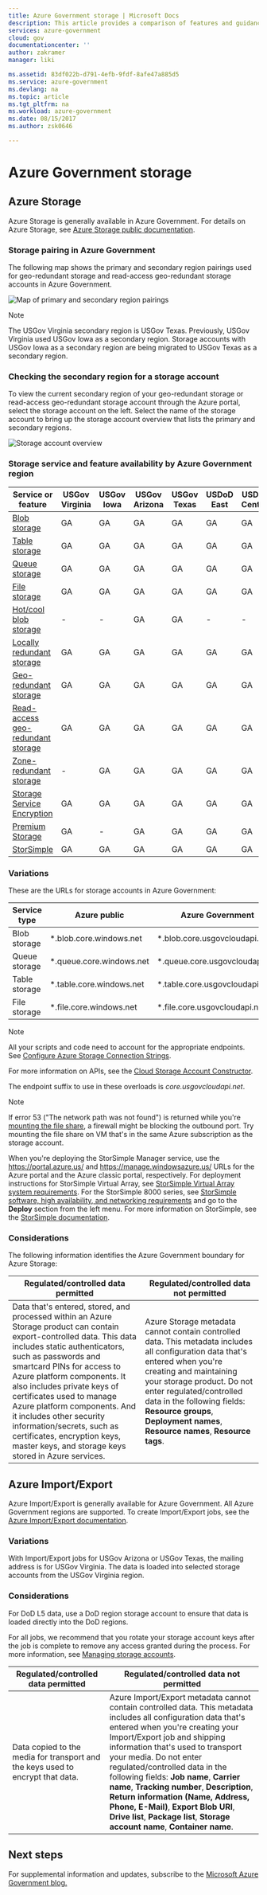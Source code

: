 ```yaml
---
title: Azure Government storage | Microsoft Docs
description: This article provides a comparison of features and guidance on developing applications for Azure Government
services: azure-government
cloud: gov
documentationcenter: ''
author: zakramer
manager: liki

ms.assetid: 83df022b-d791-4efb-9fdf-8afe47a885d5
ms.service: azure-government
ms.devlang: na
ms.topic: article
ms.tgt_pltfrm: na
ms.workload: azure-government
ms.date: 08/15/2017
ms.author: zsk0646

---
```


# Azure Government storage

## Azure Storage
Azure Storage is generally available in Azure Government. For details on Azure Storage, see [Azure Storage public documentation](../storage/index.md).

### Storage pairing in Azure Government
The following map shows the primary and secondary region pairings used for geo-redundant storage and read-access geo-redundant storage accounts in Azure Government.

![Map of primary and secondary region pairings](./media/documentation-government-services-storage.PNG)

> [!NOTE]
> The USGov Virginia secondary region is USGov Texas. Previously, USGov Virginia used USGov Iowa as a secondary region. Storage accounts with USGov Iowa as a secondary region are being migrated to USGov Texas as a secondary region.
>
>

### Checking the secondary region for a storage account
To view the current secondary region of your geo-redundant storage or read-access geo-redundant storage account through the Azure portal, select the storage account on the left. Select the name of the storage account to bring up the storage account overview that lists the primary and secondary regions.

![Storage account overview](./media/documentation-government-services-storage-accountoverview.png)


### Storage service and feature availability by Azure Government region

| Service or feature | USGov Virginia | USGov Iowa | USGov Arizona | USGov Texas | USDoD East | USDoD Central| 
| --- | --- | --- | --- | --- | --- | --- |
| [Blob storage](../storage/storage-introduction.md#blob-storage) |GA |GA |GA |GA |GA |GA |
| [Table storage](../storage/storage-introduction.md#table-storage) |GA  |GA |GA |GA |GA |GA |
| [Queue storage](../storage/storage-introduction.md#queue-storage) |GA |GA |GA |GA |GA |GA |
| [File storage](../storage/storage-introduction.md#file-storage) |GA |GA |GA |GA |GA |GA |
| [Hot/cool blob storage](../storage/storage-blob-storage-tiers.md) |- |- |GA |GA |- |- |
| [Locally redundant storage](../storage/storage-introduction.md#replication-for-durability-and-high-availability) |GA |GA |GA |GA |GA |GA |
| [Geo-redundant storage](../storage/storage-introduction.md#replication-for-durability-and-high-availability) |GA |GA |GA |GA |GA |GA |
| [Read-access geo-redundant storage](../storage/storage-introduction.md#replication-for-durability-and-high-availability) |GA |GA |GA |GA |GA |GA |
| [Zone-redundant storage](../storage/storage-introduction.md#replication-for-durability-and-high-availability) |- |GA |GA |GA |GA |GA |
| [Storage Service Encryption](../storage/storage-service-encryption.md) |GA |GA |GA |GA |GA |GA |
| [Premium Storage](../storage/storage-premium-storage.md) |GA |- |GA |GA |GA |GA | 
| [StorSimple](../storsimple/storsimple-ova-overview.md) |GA |GA |GA |GA |GA |GA |

### Variations
These are the URLs for storage accounts in Azure Government:

| Service type | Azure public | Azure Government |
| --- | --- | --- |
| Blob storage |*.blob.core.windows.net |*.blob.core.usgovcloudapi.net |
| Queue storage |*.queue.core.windows.net |*.queue.core.usgovcloudapi.net |
| Table storage |*.table.core.windows.net |*.table.core.usgovcloudapi.net |
| File storage |*.file.core.windows.net |*.file.core.usgovcloudapi.net | 

> [!NOTE]
> All your scripts and code need to account for the appropriate endpoints. See [Configure Azure Storage Connection Strings](../storage/storage-configure-connection-string.md). 
>
>

For more information on APIs, see the [Cloud Storage Account Constructor](/dotnet/api/microsoft.windowsazure.storage.cloudstorageaccount.-ctor).

The endpoint suffix to use in these overloads is *core.usgovcloudapi.net*.

> [!NOTE]
> If error 53 ("The network path was not found") is returned while you're [mounting the file share](../storage/storage-dotnet-how-to-use-files.md), a firewall might be blocking the outbound port. Try mounting the file share on VM that's in the same Azure subscription as the storage account.
>
>

When you're deploying the StorSimple Manager service, use the https://portal.azure.us/ and https://manage.windowsazure.us/ URLs for the Azure portal and the Azure classic portal, respectively. For deployment instructions for StorSimple Virtual Array, see [StorSimple Virtual Array system requirements](../storsimple/storsimple-ova-system-requirements.md). For the StorSimple 8000 series, see [StorSimple software, high availability, and networking requirements](../storsimple/storsimple-system-requirements.md) and go to the **Deploy** section from the left menu. For more information on StorSimple, see the [StorSimple documentation](../storsimple/index.md).
>
>

### Considerations
The following information identifies the Azure Government boundary for Azure Storage:

| Regulated/controlled data permitted | Regulated/controlled data not permitted |
| --- | --- |
| Data that's entered, stored, and processed within an Azure Storage product can contain export-controlled data. This data includes static authenticators, such as passwords and smartcard PINs for access to Azure platform components. It also includes private keys of certificates used to manage Azure platform components. And it includes other security information/secrets, such as certificates, encryption keys, master keys, and storage keys stored in Azure services. |Azure Storage metadata cannot contain controlled data. This metadata includes all configuration data that's entered when you're creating and maintaining your storage product. Do not enter regulated/controlled data in the following fields: **Resource groups**, **Deployment names**, **Resource names**, **Resource tags**. |

## Azure Import/Export

Azure Import/Export is generally available for Azure Government. All Azure Government regions are supported.  To create Import/Export jobs, see the [Azure Import/Export documentation](../storage/storage-import-export-service.md).

### Variations

With Import/Export jobs for USGov Arizona or USGov Texas, the mailing address is for USGov Virginia. The data is loaded into selected storage accounts from the USGov Virginia region.

### Considerations

For DoD L5 data, use a DoD region storage account to ensure that data is loaded directly into the DoD regions. 

For all jobs, we recommend that you rotate your storage account keys after the job is complete to remove any access granted during the process. For more information, see [Managing storage accounts](../storage/storage-create-storage-account.md#manage-your-storage-account).

| Regulated/controlled data permitted | Regulated/controlled data not permitted |
| --- | --- |
| Data copied to the media for transport and the keys used to encrypt that data. | Azure Import/Export metadata cannot contain controlled data. This metadata includes all configuration data that's entered when you're creating your Import/Export job and shipping information that's used to transport your media. Do not enter regulated/controlled data in the following fields:  **Job name**, **Carrier name**, **Tracking number**, **Description**, **Return information (Name, Address, Phone, E-Mail)**, **Export Blob URI**, **Drive list**, **Package list**, **Storage account name**, **Container name**. |

## Next steps
For supplemental information and updates, subscribe to the
<a href="https://blogs.msdn.microsoft.com/azuregov/">Microsoft Azure Government blog. </a>
